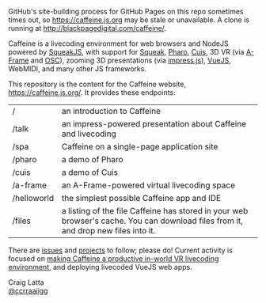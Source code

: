 GitHub's site-building process for GitHub Pages on this repo sometimes times out, so https://caffeine.js.org may be stale or unavailable. A clone is running at http://blackpagedigital.com/caffeine/.

Caffeine is a livecoding environment for web browsers and NodeJS powered by [SqueakJS](https://squeak.js.org), with support for [Squeak](http://squeak.org), [Pharo](https://pharo.org), [Cuis](http://cuis-smalltalk.org), 3D VR (via [A-Frame](https://aframe.io) and [OSC](http://opensoundcontrol.org)), zooming 3D presentations (via [impress.js](https://impress.js.org)), [VueJS](https://vuejs.org), WebMIDI, and many other JS frameworks.

This repository is the content for the Caffeine website, https://caffeine.js.org/. It provides these endpoints:

<table>
<tr><td>/</td><td>an introduction to Caffeine</tr>
<tr><td>/talk</td><td>an impress-powered presentation about Caffeine and livecoding</td></tr>
<tr><td>/spa</td><td>Caffeine on a single-page application site</tr>
<tr><td>/pharo</td><td>a demo of Pharo</tr>
<tr><td>/cuis</td><td>a demo of Cuis</tr>
<tr><td>/a-frame</td><td>an A-Frame-powered virtual livecoding space</td></tr>
<tr><td>/helloworld</td><td>the simplest possible Caffeine app and IDE</td></tr>
<tr><td>/files</td><td>a listing of the file Caffeine has stored in your web browser's cache. You can download files from it, and drop new files into it.</td></tr>
</table>

There are [issues](https://github.com/ccrraaiigg/ccrraaiigg.github.io/issues) and [projects](https://github.com/ccrraaiigg/ccrraaiigg.github.io/projects) to follow; please do! Current activity is focused on [making Caffeine a productive in-world VR livecoding environment](https://github.com/ccrraaiigg/ccrraaiigg.github.io/projects/1), and deploying livecoded VueJS web apps.

Craig Latta
<br>
[@ccrraaiigg](https://twitter.com/ccrraaiigg)

